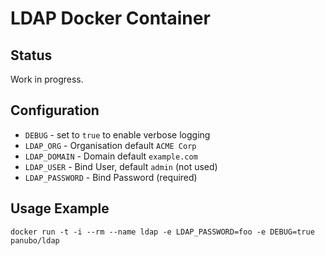 # LDAP Docker Container

## Status

Work in progress.

## Configuration

- `DEBUG` - set to `true` to enable verbose logging
- `LDAP_ORG` - Organisation default `ACME Corp`
- `LDAP_DOMAIN` - Domain default `example.com`
- `LDAP_USER` - Bind User, default `admin` (not used)
- `LDAP_PASSWORD` - Bind Password (required)

## Usage Example

```
docker run -t -i --rm --name ldap -e LDAP_PASSWORD=foo -e DEBUG=true panubo/ldap
```
